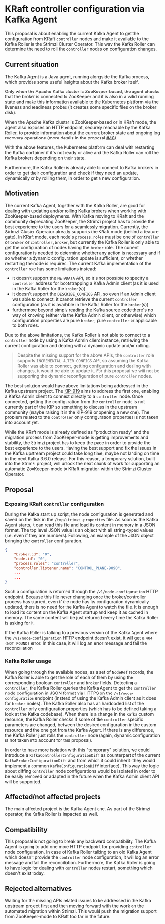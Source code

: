 # KRaft controller configuration via Kafka Agent

This proposal is about enabling the current Kafka Agent to get the configuration from KRaft `controller` nodes and make it available to the Kafka Roller in the Strimzi Cluster Operator.
This way the Kafka Roller can determine the need to roll the `controller` nodes on configuration changes.

## Current situation

The Kafka Agent is a Java agent, running alongside the Kafka process, which provides some useful insights about the Kafka broker itself.

Only when the Apache Kafka cluster is ZooKeeper-based, the agent checks that the broker is connected to ZooKeeper and it is also in a valid running state and make this information available to the Kubernetes platform via the liveness and readiness probes (it creates some specific files on the broker disk).

When the Apache Kafka cluster is ZooKeeper-based or in KRaft mode, the agent also exposes an HTTP endpoint, securely reachable by the Kafka Roller, to provide information about the current broker state and ongoing log recovery operations (more details in the proposal [#48](https://github.com/strimzi/proposals/blob/main/048-avoid-broker-restarts-when-in-recovery.md)).

With the above features, the Kubernetes platform can deal with restarting the Kafka container if it's not ready or alive and the Kafka Roller can roll the Kafka brokers depending on their state.

Furthermore, the Kafka Roller is already able to connect to Kafka brokers in order to get their configuration and check if they need an update, dynamically or by rolling them, in order to get a new configuration.

## Motivation

The current Kafka Agent, together with the Kafka Roller, are good for dealing with updating and/or rolling Kafka brokers when working with ZooKeeper-based deployments.
With Kafka moving to KRaft and the community deprecating ZooKeeper, the Strimzi project has to provide the best experience to the users for a seamlessly migration.
Currently, the Strimzi Cluster Operator already supports the KRaft mode (behind a feature gate).
In KRaft mode, each node's `process.roles` must be one of `controller` or `broker` or `controller,broker`, but currently the Kafka Roller is only able to get the configuration of nodes having the `broker` role.
The current configuration is needed to determine whether any action is necessary and if so whether a dynamic configuration update is sufficient, or whether restarting the node is required.
The current Kafka implementation of the `controller` role has some limitations instead:

* it doesn't support the `METADATA` API, so it's not possible to specify a `controller` address for bootstrapping a Kafka Admin client (as it is used in the Kafka Roller for the `broker`(s))
* it doesn't support the `DESCRIBE_CONFIGS` API, so even if an Admin client was able to connect, it cannot retrieve the current `controller` configuration (as it is available in the Kafka Roller for the `broker`(s))
* furthermore beyond simply reading the Kafka source code there's no way of knowing (either via the Kafka Admin client, or otherwise) which configuration properties are pure `broker`, pure `controller` or applicable to both roles.

Due to the above limitations, the Kafka Roller is not able to connect to a `controller` node by using a Kafka Admin client instance, retrieving the current configuration and dealing with a dynamic update and/or rolling.

> Despite the missing support for the above APIs, the `controller` role supports `INCREMENTAL_ALTER_CONFIGS` API, so assuming the Kafka Roller was able to connect, getting configuration and dealing with changes, it would be able to update it.
> For this proposal we will not be supporting the dynamic reconfiguration of pure `controller` nodes.

The best solution would have above limitations being addressed in the Kafka upstream project.
The [KIP-919](https://cwiki.apache.org/confluence/display/KAFKA/KIP-919%3A+Allow+AdminClient+to+Talk+Directly+with+the+KRaft+Controller+Quorum+and+add+Controller+Registration) aims to address the first one, enabling a Kafka Admin client to connect directly to a `controller` node.
Once connected, getting the configuration from the `controller` node is not currently part of the KIP so something to discuss in the upstream community (maybe raising it in the KIP-919 or opening a new one).
The problem related to the `controller` only configuration properties is not taken into account yet.

While the KRaft mode is already defined as "production ready" and the migration process from ZooKeeper-mode is getting improvements and stability, the Strimzi project has to keep the pace in order to provide the best experience to the users.
Having the best support and fix the issues in the Kafka upstream project could take long time, maybe not landing on time in the next Kafka 3.6.0 release.
For this reason, a temporary solution, built into the Strimzi project, will unlock the next chunk of work for supporting an automatic ZooKeeper-mode to KRaft migration within the Strimzi Cluster Operator.

## Proposal

### Exposing KRaft `controller` configuration

During the Kafka start up script, the node configuration is generated and saved on the disk in the `/tmp/strimzi.properties` file.
As soon as the Kafka Agent starts, it can read this file and load its content in memory in a JSON format.
The top level JSON value is an object with all string-typed values (i.e. even if they are numbers).
Following, an example of the JSON object bringing the `controller` configuration.

```json
{
    "broker.id": "0",
    "node.id": "0",
    "process.roles": "controller",
    "controller.listener.name": "CONTROL_PLANE-9090",
    ...
    ...
}
```

Such a configuration is returned through the `/v1/node-configuration` HTTP endpoint.
Because this file never changing once the broker/controller process has started, even if the node has its configuration dynamically updated, there is no need for the Kafka Agent to watch the file.
It is enough to load its content on the Kafka Agent startup and keep it as cached in memory.
The same content will be just returned every time the Kafka Roller is asking for it.

If the Kafka Roller is talking to a previous version of the Kafka Agent where the `/v1/node-configuration` HTTP endpoint doesn't exist, it will get a `404 (NOT FOUND)` error.
In this case, it will log an error message and fail the reconciliation.

### Kafka Roller usage

When going through the available nodes, as a set of `NodeRef` records, the Kafka Roller is able to get the role of each of them by using the corresponding boolean `controller` and `broker` fields.
Detecting a `controller`, the Kafka Roller queries the Kafka Agent to get the `controller` node configuration in JSON format via HTTPS on the `/v1/node-configuration` endpoint (instead of using the Kafka Admin client as it does for `broker` nodes).
The Kafka Roller also has an hardcoded list of the `controller` only configuration properties (which has to be defined taking a look at the Kafka codebase).
When there is a change in the `Kafka` custom resource, the Kafka Roller checks if some of the `controller` specific parameters are changed, between the desired configuration in the custom resource and the one got from the Kafka Agent.
If there is any difference, the Kafka Roller just rolls the `controller` node (again, dynamic configuration is not taken into account for this proposal).

In order to have more isolation with this "temporary" solution, we could introduce a `KafkaControllerConfigurationDiff` as counterpart of the current `KafkaBrokerConfigurationDiff` and from which it could inherit (they would implement a common `KafkaConfigurationDiff` interface).
This way the logic about diffing `controller` node configurations would be isolated in order to be easily removed or adapted in the future when the Kafka Admin client API will be supported.

## Affected/not affected projects

The main affected project is the Kafka Agent one.
As part of the Strimzi operator, the Kafka Roller is impacted as well.

## Compatibility

This proposal is not going to break any backward compatibility.
The Kafka Agent is going to add one more HTTP endpoint for providing `controller` node configuration.
In case of Kafka Roller talking to an old Kafka Agent which doesn't provide the `controller` node configuration, it will log an error message and fail the reconciliation.
Furthermore, the Kafka Roller is going to have logic for dealing with `controller` nodes restart, something which doesn't exist today.

## Rejected alternatives

Waiting for the missing APIs related issues to be addressed in the Kafka upstream project first and then moving forward with the work on the automated migration within Strimzi.
This would push the migration support from ZooKeeper-mode to KRaft too far in the future.
